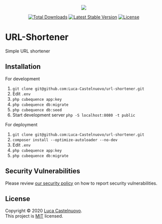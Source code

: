 <p align="center"><a href="https://github.com/CubeQuence/CubeQuence"><img src="https://rawcdn.githack.com/CubeQuence/CubeQuence/855a8fe836989ca40c4e50a889362975eab9ac43/public/assets/images/banner.png"></a></p>

<p align="center">
<a href="https://packagist.org/packages/cubequence/cubequence"><img src="https://poser.pugx.org/cubequence/cubequence/d/total.svg" alt="Total Downloads"></a>
<a href="https://packagist.org/packages/cubequence/cubequence"><img src="https://poser.pugx.org/cubequence/cubequence/v/stable.svg" alt="Latest Stable Version"></a>
<a href="https://packagist.org/packages/cubequence/cubequence"><img src="https://poser.pugx.org/cubequence/cubequence/license.svg" alt="License"></a>
</p>

# URL-Shortener

Simple URL shortener

## Installation

For development

1. `git clone git@github.com:Luca-Castelnuovo/url-shortener.git`
2. Edit `.env`
3. `php cubequence app:key`
4. `php cubequence db:migrate`
5. `php cubequence db:seed`
6. Start development server `php -S localhost:8080 -t public`

For deployment

1. `git clone git@github.com:Luca-Castelnuovo/url-shortener.git`
2. `composer install --optimize-autoloader --no-dev`
3. Edit `.env`
4. `php cubequence app:key`
5. `php cubequence db:migrate`

## Security Vulnerabilities

Please review [our security policy](https://github.com/Luca-Castelnuovo/url-shortener/security/policy) on how to report security vulnerabilities.

## License

Copyright © 2020 [Luca Castelnuovo](https://github.com/Luca-Castelnuovo). <br />
This project is [MIT](LICENSE.md) licensed.
